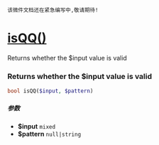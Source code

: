     该微件文档还在紧急编写中,敬请期待!
[isQQ()](http://twinh.github.com/widget/api/isQQ)
=================================================

Returns whether the $input value is valid

### Returns whether the $input value is valid
```php
bool isQQ($input, $pattern)
```

##### 参数
* **$input** `mixed` 
* **$pattern** `null|string` 

